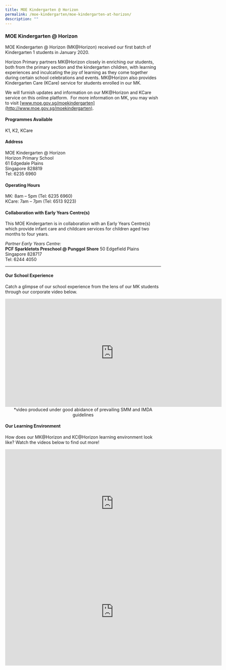 ```yaml
---
title: MOE Kindergarten @ Horizon
permalink: /moe-kindergarten/moe-kindergarten-at-horizon/
description: ""
---
```

### **MOE Kindergarten @ Horizon**
MOE Kindergarten @ Horizon (MK@Horizon) received our first batch of Kindergarten 1 students in January 2020.

Horizon Primary partners MK@Horizon closely in enriching our students, both from the primary section and the kindergarten children, with learning experiences and inculcating the joy of learning as they come together during certain school celebrations and events. MK@Horizon also provides Kindergarten Care (KCare) service for students enrolled in our MK.   

We will furnish updates and information on our MK@Horizon and KCare service on this online platform.  For more information on MK, you may wish to visit [www.moe.gov.sg/moekindergarten](http://www.moe.gov.sg/moekindergarten).

#### **Programmes Available**
K1, K2, KCare

#### **Address**
MOE Kindergarten @ Horizon<br>
Horizon Primary School<br>
61 Edgedale Plains<br>
Singapore 828819<br>
Tel: 6235 6960

#### **Operating Hours**
MK: 8am – 5pm (Tel: 6235 6960)<br>
KCare: 7am – 7pm (Tel: 6513 9223)

#### **Collaboration with Early Years Centre(s)**
This MOE Kindergarten is in collaboration with an Early Years Centre(s) which provide infant care and childcare services for children aged two months to four years.

_Partner Early Years Centre:_<br>
**PCF Sparkletots Preschool @ Punggol Shore**
50 Edgefield Plains<br>
Singapore 828717<br>
Tel: 6244 4050

-----------------------------------------------------------------------

#### **Our School Experience**
Catch a glimpse of our school experience from the lens of our MK students through our corporate video below.

<iframe width="700" height="350" src="https://www.youtube.com/embed/zKwOQ25PNiE" title="A Day in MK@Horizon" frameborder="0" allow="accelerometer; autoplay; clipboard-write; encrypted-media; gyroscope; picture-in-picture; web-share" allowfullscreen></iframe>

<center>*video produced under good abidance of prevailing SMM and IMDA guidelines</center>

#### **Our Learning Environment**
How does our MK@Horizon and KC@Horizon learning environment look like? Watch the videos below to find out more!

<iframe width="700" height="350" src="https://www.youtube.com/embed/Ld6XYgTIfn0" title="MK@Horizon Learning Environment" frameborder="0" allow="accelerometer; autoplay; clipboard-write; encrypted-media; gyroscope; picture-in-picture; web-share" allowfullscreen></iframe>

<iframe width="700" height="350" src="https://www.youtube.com/embed/7ceAdi-oJFI" title="KCare@Horizon Learning Environment" frameborder="0" allow="accelerometer; autoplay; clipboard-write; encrypted-media; gyroscope; picture-in-picture; web-share" allowfullscreen></iframe>